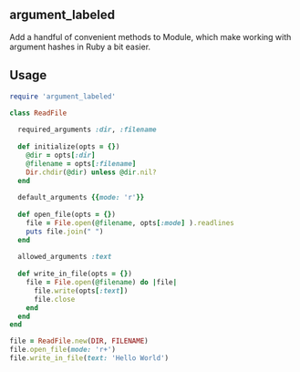 ## argument_labeled

Add a handful of convenient methods to Module, which make working with argument hashes in Ruby a bit easier.

## Usage 
```ruby
require 'argument_labeled'

class ReadFile
  
  required_arguments :dir, :filename
  
  def initialize(opts = {})
    @dir = opts[:dir]
    @filename = opts[:filename]
    Dir.chdir(@dir) unless @dir.nil?
  end
  
  default_arguments {{mode: 'r'}}
  
  def open_file(opts = {})
    file = File.open(@filename, opts[:mode] ).readlines
    puts file.join(" ")
  end
  
  allowed_arguments :text
  
  def write_in_file(opts = {})
    file = File.open(@filename) do |file|
      file.write(opts[:text])
      file.close
    end
  end
end

file = ReadFile.new(DIR, FILENAME)
file.open_file(mode: 'r+')
file.write_in_file(text: 'Hello World')
```

